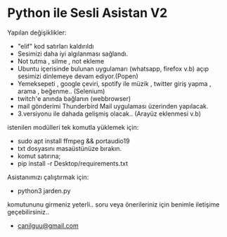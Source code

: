 # Python ile Sesli Asistan V2
Yapılan değişiklikler:



- "elif" kod satırları kaldırıldı
- Sesimizi daha iyi algılanması sağlandı.
- Not tutma , silme , not ekleme
- Ubuntu içerisinde bulunan uygulamarı (whatsapp, firefox v.b) açıp sesimizi dinlemeye devam ediyor.(Popen)
- Yemeksepeti , google çeviri, spotify ile müzik , twitter giriş yapma , arama , beğenme.. (Selenium)
- twitch'e anında bağlanın (webbrowser)
- mail gönderimi Thunderbird Mail uygulaması üzerinden yapılacak.
- 3.versiyonu ile dahada gelişmiş olacak.. (Arayüz eklenmesi v.b)

istenilen modülleri tek komutla yüklemek için:
- sudo apt install ffmpeg && portaudio19
- txt dosyasını masaüstünüze bırakın.
- komut satırına;
- pip install -r Desktop/requirements.txt 

Asistanımızı çalıştırmak için:
- python3 jarden.py 

komutununu girmeniz yeterli.. soru veya önerileriniz için benimle iletişime geçebilirsiniz..
- canilguu@gmail.com


